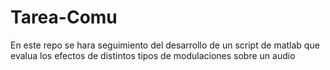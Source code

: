 # Tarea-Comu
En este repo se hara seguimiento del desarrollo de un script de matlab que evalua los efectos de distintos tipos de modulaciones sobre un audio
